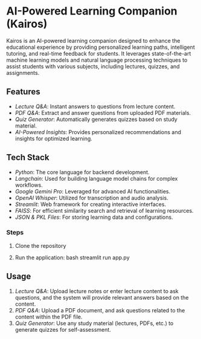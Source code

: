 # AI-Powered Learning Companion (Kairos)

Kairos is an AI-powered learning companion designed to enhance the educational experience by providing personalized learning paths, intelligent tutoring, and real-time feedback for students. It leverages state-of-the-art machine learning models and natural language processing techniques to assist students with various subjects, including lectures, quizzes, and assignments.

## Features
- *Lecture Q&A*: Instant answers to questions from lecture content.
- *PDF Q&A*: Extract and answer questions from uploaded PDF materials.
- *Quiz Generator*: Automatically generates quizzes based on study material.
- *AI-Powered Insights*: Provides personalized recommendations and insights for optimized learning.

## Tech Stack
- *Python*: The core language for backend development.
- *Langchain*: Used for building language model chains for complex workflows.
- *Google Gemini Pro*: Leveraged for advanced AI functionalities.
- *OpenAI Whisper*: Utilized for transcription and audio analysis.
- *Streamlit*: Web framework for creating interactive interfaces.
- *FAISS*: For efficient similarity search and retrieval of learning resources.
- *JSON & PKL Files*: For storing learning data and configurations.

### Steps
1. Clone the repository

2. Run the application:
      bash
      streamlit run app.py


## Usage

1. *Lecture Q&A*: Upload lecture notes or enter lecture content to ask questions, and the system will provide relevant answers based on the content.
2. *PDF Q&A*: Upload a PDF document, and ask questions related to the content within the PDF file.
3. *Quiz Generator*: Use any study material (lectures, PDFs, etc.) to generate quizzes for self-assessment.

